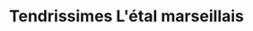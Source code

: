 ---
title: "Tendrissimes L'étal marseillais"
url: /nimes/tendrissimes-letal-marseillais/
shop: boucherie
---